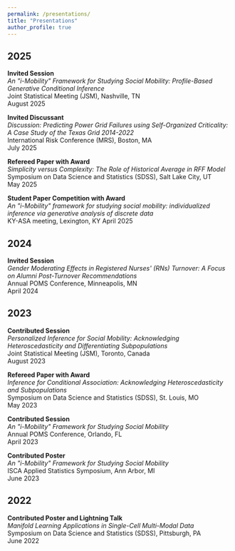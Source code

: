 ```yaml
---
permalink: /presentations/
title: "Presentations"
author_profile: true
---
```


## 2025

**Invited Session**  
*An "i-Mobility" Framework for Studying Social Mobility: Profile-Based Generative Conditional Inference*  
Joint Statistical Meeting (JSM), Nashville, TN  
August 2025 

**Invited Discussant**  
*Discussion: Predicting Power Grid Failures using Self-Organized Criticality: A Case Study of the Texas Grid 2014-2022*  
International Risk Conference (MRS), Boston, MA  
July 2025

**Refereed Paper with Award**  
*Simplicity versus Complexity: The Role of Historical Average in RFF Model*  
Symposium on Data Science and Statistics (SDSS), Salt Lake City, UT  
May 2025

**Student Paper Competition with Award**  
*An "i-Mobility" framework for studying social mobility: individualized inference via generative analysis of discrete data*  
KY-ASA meeting, Lexington, KY
April 2025

## 2024

**Invited Session**  
*Gender Moderating Effects in Registered Nurses' (RNs) Turnover: A Focus on Alumni Post-Turnover Recommendations*  
Annual POMS Conference, Minneapolis, MN  
April 2024

## 2023

**Contributed Session**  
*Personalized Inference for Social Mobility: Acknowledging Heteroscedasticity and Differentiating Subpopulations*  
Joint Statistical Meeting (JSM), Toronto, Canada  
August 2023

**Refereed Paper with Award**  
*Inference for Conditional Association: Acknowledging Heteroscedasticity and Subpopulations*  
Symposium on Data Science and Statistics (SDSS), St. Louis, MO  
May 2023

**Contributed Session**  
*An "i-Mobility" Framework for Studying Social Mobility*  
Annual POMS Conference, Orlando, FL  
April 2023

**Contributed Poster**  
*An "i-Mobility" Framework for Studying Social Mobility*  
ISCA Applied Statistics Symposium, Ann Arbor, MI  
June 2023 

## 2022

**Contributed Poster and Lightning Talk**  
*Manifold Learning Applications in Single-Cell Multi-Modal Data*  
Symposium on Data Science and Statistics (SDSS), Pittsburgh, PA  
June 2022
